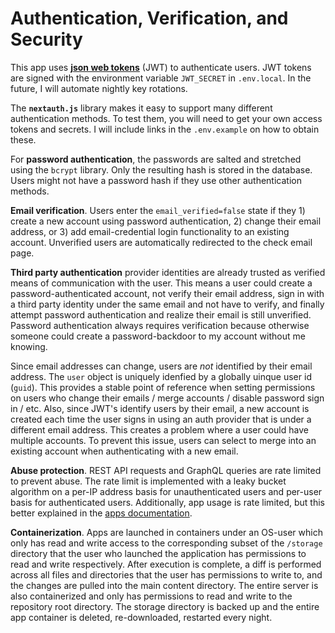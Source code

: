 # Authentication, Verification, and Security

This app uses **[json web tokens](https://jwt.io/)** (JWT) to authenticate users. JWT tokens are signed with the environment variable `JWT_SECRET` in `.env.local`. In the future, I will automate nightly key rotations.

The **`nextauth.js`** library makes it easy to support many different authentication methods. To test them, you will need to get your own access tokens and secrets. I will include links in the `.env.example` on how to obtain these.

For **password authentication**, the passwords are salted and stretched using the `bcrypt` library. Only the resulting hash is stored in the database. Users might not have a password hash if they use other authentication methods.

**Email verification**. Users enter the `email_verified=false` state if they 1) create a new account using password authentication, 2) change their email address, or 3) add email-credential login functionality to an existing account. Unverified users are automatically redirected to the check email page.

**Third party authentication** provider identities are already trusted as verified means of communication with the user. This means a user could create a password-authenticated account, not verify their email address, sign in with a third party identity under the same email and not have to verify, and finally attempt password authentication and realize their email is still unverified. Password authentication always requires verification because otherwise someone could create a password-backdoor to my account without me knowing.

Since email addresses can change, users are _not_ identified by their email address. The `user` object is uniquely idenfied by a globally uinque user id (`guid`). This provides a stable point of reference when setting permissions on users who change their emails / merge accounts / disable password sign in / etc. Also, since JWT's identify users by their email, a new account is created each time the user signs in using an auth provider that is under a different email address. This creates a problem where a user could have multiple accounts. To prevent this issue, users can select to merge into an existing account when authenticating with a new email.

**Abuse protection**. REST API requests and GraphQL queries are rate limited to prevent abuse. The rate limit is implemented with a leaky bucket algorithm on a per-IP address basis for unauthenticated users and per-user basis for authenticated users. Additionally, app usage is rate limited, but this better explained in the [apps documentation](/docs/apps.md).

**Containerization**. Apps are launched in containers under an OS-user which only has read and write access to the corresponding subset of the `/storage` directory that the user who launched the application has permissions to read and write respectively. After execution is complete, a diff is performed across all files and directories that the user has permissions to write to, and the changes are pulled into the main content directory. The entire server is also containerized and only has permissions to read and write to the repository root directory. The storage directory is backed up and the entire app container is deleted, re-downloaded, restarted every night.

